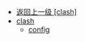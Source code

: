 - [返回上一级 [clash]](ubuntu/docker/docker-config/clash/)
- [clash](ubuntu/docker/docker-config/clash/clash/)
  - [config](ubuntu/docker/docker-config/clash/clash/config/)
